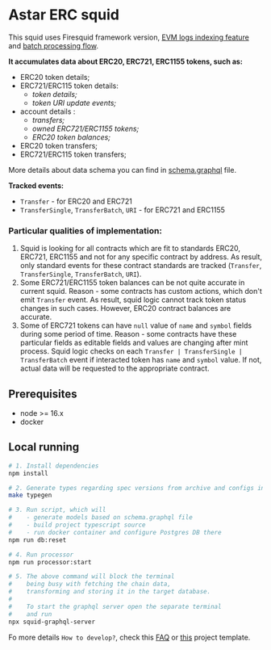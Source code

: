 # Astar ERC squid

This squid uses Firesquid framework version,
[EVM logs indexing feature](https://docs.subsquid.io/develop-a-squid/squid-processor/evm-support)
and [batch processing flow](https://docs.subsquid.io/develop-a-squid/squid-processor/batch-processor-in-action).

**It accumulates data about ERC20, ERC721, ERC1155 tokens, such as:**
- ERC20 token details;
- ERC721/ERC115 token details:
    - _token details;_
    - _token URI update events;_
- account details :
    - _transfers;_
    - _owned ERC721/ERC1155 tokens;_
    - _ERC20 token balances;_
- ERC20 token transfers;
- ERC721/ERC115 token transfers;

More details about data schema you can find in [schema.graphql](./schema.graphql) file.

**Tracked events:**
- `Transfer` - for ERC20 and ERC721
- `TransferSingle`, `TransferBatch`, `URI` - for ERC721 and ERC1155


### Particular qualities of implementation:

1) Squid is looking for all contracts which are fit to standards ERC20, ERC721, ERC1155 and not for
   any specific contract by address. As result, only standard events for these contract standards are
   tracked (`Transfer`, `TransferSingle`, `TransferBatch`, `URI`).
2) Some ERC721/ERC1155 token balances can be not quite accurate in current squid. Reason - some contracts has
   custom actions, which don't emit `Transfer` event. As result, squid logic cannot track token status changes
   in such cases. However, ERC20 contract balances are accurate.
3) Some of ERC721 tokens can have `null` value of `name` and `symbol` fields during some period of time.
   Reason - some contracts have these particular fields as editable fields and values are changing
   after mint process. Squid logic checks on each `Transfer | TransferSingle | TransferBatch` event
   if interacted token has `name` and `symbol` value. If not, actual data will be requested to the
   appropriate contract.

## Prerequisites

* node >= 16.x
* docker

## Local running

```bash
# 1. Install dependencies
npm install

# 2. Generate types regarding spec versions from archive and configs in ./typegen/typegen.json
make typegen

# 3. Run script, which will 
#    - generate models based on schema.graphql file
#    - build project typescript source
#    - run docker container and configure Postgres DB there
npm run db:reset

# 4. Run processor
npm run processor:start

# 5. The above command will block the terminal
#    being busy with fetching the chain data, 
#    transforming and storing it in the target database.
#
#    To start the graphql server open the separate terminal
#    and run
npx squid-graphql-server
```

Fo more details `How to develop?`, check this [FAQ](./FAQ.md) or [this](https://github.com/subsquid/squid-evm-template) project template.